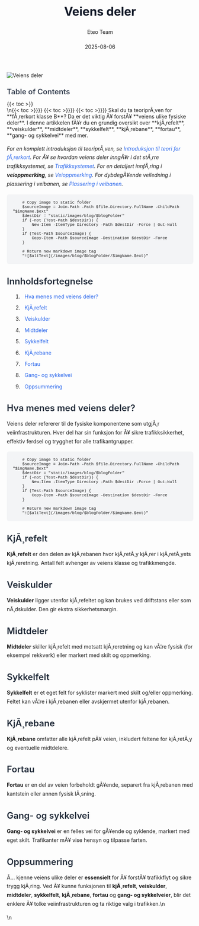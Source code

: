 ﻿---
title: "Veiens deler"
date: 2025-08-06
draft: false
author: "Eteo Team"
description: "Lær om veiens ulike fysiske deler som kjørefelt, veiskulder, midtdeler, sykkelfelt, kjørebane, fortau og gang- og sykkelvei. En komplett guide for teoriprøven i klasse B."
categories: ["Driving Theory"]
tags: ["driving", "theory", "safety"]
featured_image: "/images/blog/veiens-deler/veiens-deler-image.svg"
---

<style>
/* Base text styling */
.article-content {
  font-family: 'Inter', -apple-system, BlinkMacSystemFont, 'Segoe UI', Roboto, Oxygen, Ubuntu, Cantarell, 'Open Sans', 'Helvetica Neue', sans-serif;
  line-height: 1.6;
  color: #1f2937;
  font-size: 16px;
}

/* Headers */
h1 {
  font-size: 2rem;
  font-weight: 700;
  margin: 2rem 0 1.5rem;
  color: #111827;
}

h2 {
  font-size: 1.5rem;
  font-weight: 600;
  margin: 2rem 0 1rem;
  color: #1f2937;
}

h3 {
  font-size: 1.25rem;
  font-weight: 600;
  margin: 1.5rem 0 0.75rem;
  color: #374151;
}

/* Paragraphs */
p {
  margin: 1rem 0;
  line-height: 1.7;
}

/* Lists */
ul, ol {
  margin: 1rem 0 1rem 1.5rem;
  padding-left: 1rem;
}

li {
  margin-bottom: 0.5rem;
  line-height: 1.6;
  position: relative;
  padding-left: 0.5rem;
}

ul > li::before {
  content: 'â€¢';
  color: #3b82f6;
  font-weight: bold;
  display: inline-block;
  width: 1em;
  margin-left: -1em;
}

/* Links */
a {
  color: #2563eb;
  text-decoration: none;
  transition: color 0.2s ease;
}

a:hover {
  color: #1d4ed8;
  text-decoration: underline;
}

/* Code blocks */
pre, code {
  font-family: 'SFMono-Regular', Consolas, 'Liberation Mono', Menlo, monospace;
  background-color: #f3f4f6;
  border-radius: 0.375rem;
  font-size: 0.875em;
}

pre {
  padding: 1rem;
  overflow-x: auto;
  margin: 1rem 0;
}

code {
  padding: 0.2em 0.4em;
}

/* Blockquotes */
blockquote {
  border-left: 4px solid #e5e7eb;
  margin: 1.5rem 0;
  padding: 0.75rem 1rem 0.75rem 1.5rem;
  background-color: #f9fafb;
  color: #4b5563;
  font-style: italic;
}

/* Tables */
table {
  margin: 1.5rem auto !important;
  border-collapse: collapse !important;
  width: 100% !important;
  max-width: 100%;
  box-shadow: 0 1px 3px rgba(0,0,0,0.1) !important;
  border-radius: 0.5rem !important;
  overflow: hidden !important;
  border: 1px solid #e5e7eb !important;
  display: table !important;
}

th, td {
  padding: 0.75rem 1.25rem !important;
  text-align: left !important;
  border: 1px solid #e5e7eb !important;
  vertical-align: top;
}

th {
  background-color: #f9fafb !important;
  font-weight: 600 !important;
  color: #111827 !important;
  text-transform: uppercase !important;
  font-size: 0.75rem !important;
  letter-spacing: 0.05em !important;
}

tr:nth-child(even) {
  background-color: #f9fafb !important;
}

tr:hover {
  background-color: #f3f4f6 !important;
}

/* Responsive adjustments */
@media (max-width: 768px) {
  .article-content {
    font-size: 15px;
  }
  
  h1 { font-size: 1.75rem; }
  h2 { font-size: 1.375rem; }
  h3 { font-size: 1.125rem; }
  
  table {
    display: block !important;
    overflow-x: auto !important;
    -webkit-overflow-scrolling: touch;
  }
}
</style>


<div class="blog-content">
  <div class="featured-image">
    <img src="/images/blog/veiens-deler/veiens-deler-image.svg" alt="Veiens deler" class="img-fluid rounded">
  </div>

  <div class="toc-container mt-4 mb-4">
    <h3>Table of Contents</h3>
    {{< toc >}}
  </div>

  <div class="blog-body">\n{{< toc >}}}}
{{< toc >}}}}
{{< toc >}}}}
Skal du ta teoriprÃ¸ven for **fÃ¸rerkort klasse B**? Da er det viktig Ã¥ forstÃ¥ **veiens ulike fysiske deler**. I denne artikkelen fÃ¥r du en grundig oversikt over **kjÃ¸refelt**, **veiskulder**, **midtdeler**, **sykkelfelt**, **kjÃ¸rebane**, **fortau**, **gang- og sykkelvei** med mer.

*For en komplett introduksjon til teoriprÃ¸ven, se [Introduksjon til teori for fÃ¸rerkort](/blogs/teori/introduksjon-til-teori-for-forerkort "Introduksjon til teori for fÃ¸rerkort - alt du trenger Ã¥ vite").*
*For Ã¥ se hvordan veiens deler inngÃ¥r i det stÃ¸rre trafikksystemet, se [Trafikksystemet](/blogs/teori/trafikksystemet "Trafikksystemet - InnfÃ¸ring i det norske trafikksystemet").*
*For en detaljert innfÃ¸ring i **veioppmerking**, se [Veioppmerking](/blogs/teori/veioppmerking "Veioppmerking - kjÃ¸refeltlinje, varsellinje og mer").*
*For dybdegÃ¥ende veiledning i plassering i veibanen, se [Plassering i veibanen](/blogs/teori/plassering-i-veibanen "Plassering i veibanen - kjÃ¸refelt, kjÃ¸rebane, veiskulder og mer").*


        
        
        # Copy image to static folder
        $sourceImage = Join-Path -Path $file.Directory.FullName -ChildPath "$imgName.$ext"
        $destDir = "static/images/blog/$blogFolder"
        if (-not (Test-Path $destDir)) {
            New-Item -ItemType Directory -Path $destDir -Force | Out-Null
        }
        if (Test-Path $sourceImage) {
            Copy-Item -Path $sourceImage -Destination $destDir -Force
        }
        
        # Return new markdown image tag
        "![$altText](/images/blog/$blogFolder/$imgName.$ext)"
    

## Innholdsfortegnelse

1. [Hva menes med veiens deler?](#hva-menes-med-veiens-deler)
2. [KjÃ¸refelt](#kjÃ¸refelt)
3. [Veiskulder](#veiskulder)
4. [Midtdeler](#midtdeler)
5. [Sykkelfelt](#sykkelfelt)
6. [KjÃ¸rebane](#kjÃ¸rebane)
7. [Fortau](#fortau)
8. [Gang- og sykkelvei](#gang--og-sykkelvei)
9. [Oppsummering](#oppsummering)

## Hva menes med veiens deler?

Veiens deler refererer til de fysiske komponentene som utgjÃ¸r veiinfrastrukturen. Hver del har sin funksjon for Ã¥ sikre trafikksikkerhet, effektiv ferdsel og trygghet for alle trafikantgrupper.


        
        
        # Copy image to static folder
        $sourceImage = Join-Path -Path $file.Directory.FullName -ChildPath "$imgName.$ext"
        $destDir = "static/images/blog/$blogFolder"
        if (-not (Test-Path $destDir)) {
            New-Item -ItemType Directory -Path $destDir -Force | Out-Null
        }
        if (Test-Path $sourceImage) {
            Copy-Item -Path $sourceImage -Destination $destDir -Force
        }
        
        # Return new markdown image tag
        "![$altText](/images/blog/$blogFolder/$imgName.$ext)"
    

## KjÃ¸refelt

**KjÃ¸refelt** er den delen av kjÃ¸rebanen hvor kjÃ¸retÃ¸y kjÃ¸rer i kjÃ¸retÃ¸yets kjÃ¸reretning. Antall felt avhenger av veiens klasse og trafikkmengde.

## Veiskulder

**Veiskulder** ligger utenfor kjÃ¸refeltet og kan brukes ved driftstans eller som nÃ¸dskulder. Den gir ekstra sikkerhetsmargin.

## Midtdeler

**Midtdeler** skiller kjÃ¸refelt med motsatt kjÃ¸reretning og kan vÃ¦re fysisk (for eksempel rekkverk) eller markert med skilt og oppmerking.

## Sykkelfelt

**Sykkelfelt** er et eget felt for syklister markert med skilt og/eller oppmerking. Feltet kan vÃ¦re i kjÃ¸rebanen eller avskjermet utenfor kjÃ¸rebanen.

## KjÃ¸rebane

**KjÃ¸rebane** omfatter alle kjÃ¸refelt pÃ¥ veien, inkludert feltene for kjÃ¸retÃ¸y og eventuelle midtdelere.

## Fortau

**Fortau** er en del av veien forbeholdt gÃ¥ende, separert fra kjÃ¸rebanen med kantstein eller annen fysisk lÃ¸sning.

## Gang- og sykkelvei

**Gang- og sykkelvei** er en felles vei for gÃ¥ende og syklende, markert med eget skilt. Trafikanter mÃ¥ vise hensyn og tilpasse farten.

## Oppsummering

Ã… kjenne veiens ulike deler er **essensielt** for Ã¥ forstÃ¥ trafikkflyt og sikre trygg kjÃ¸ring. Ved Ã¥ kunne funksjonen til **kjÃ¸refelt**, **veiskulder**, **midtdeler**, **sykkelfelt**, **kjÃ¸rebane**, **fortau** og **gang- og sykkelveier**, blir det enklere Ã¥ tolke veiinfrastrukturen og ta riktige valg i trafikken.\n  </div>\n</div>